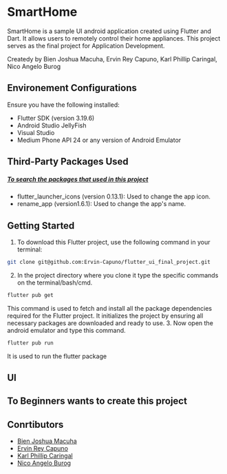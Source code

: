 # SmartHome

SmartHome is a sample UI android application created using Flutter and Dart. It allows users to remotely control their home appliances. This project serves as the final project for Application Development.

Createdy by Bien Joshua Macuha, Ervin Rey Capuno, Karl Phillip Caringal, Nico Angelo Burog

## Environement Configurations
Ensure you have the following installed:
- Flutter SDK (version 3.19.6)
- Android Studio JellyFish
- Visual Studio
- Medium Phone API 24 or any version of Android Emulator

## Third-Party Packages Used
##### [To search the packages that used in this project](https://pub.dev/)
- flutter_launcher_icons (version 0.13.1): Used to change the app icon.
- rename_app (version1.6.1): Used to change the app's name.

## Getting Started
1. To download this Flutter project, use the following command in your terminal:
```bash
git clone git@github.com:Ervin-Capuno/flutter_ui_final_project.git
```
2. In the project directory where you clone it type the specific commands on the terminal/bash/cmd.
```bash
flutter pub get
```
This command is used to fetch and install all the package dependencies required for the Flutter project. It initializes the project by ensuring all necessary packages are downloaded and ready to use.
3. Now open the android emulator and type this command.
```bash
flutter pub run
``` 
It is used to run the flutter package

## UI

## To Beginners wants to create this project


## Conrtibutors
- [Bien Joshua Macuha]()
- [Ervin Rey Capuno](https://github.com/Ervin-Capuno)
- [Karl Phillip Caringal]()
- [Nico Angelo Burog]()